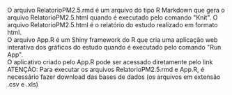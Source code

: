 O arquivo RelatorioPM2.5.rmd é um arquivo do tipo R Markdown que gera o arquivo RelatorioPM2.5.html quando é executado pelo comando "Knit".
O arquivo RelatorioPM2.5.html é o relatório do estudo realizado em formato html.  
O arquivo App.R  é um Shiny framework do R que cria uma aplicação  web interativa dos gráficos do estudo quando é executado pelo comando "Run App".  
O aplicativo criado pelo App.R pode ser acessado diretamente pelo link 
ATENÇÃO: Para executar os arquivos  RelatorioPM2.5.rmd e App.R, é necessário fazer download das bases de dados (os arquivos em extensão .csv e .xls)

